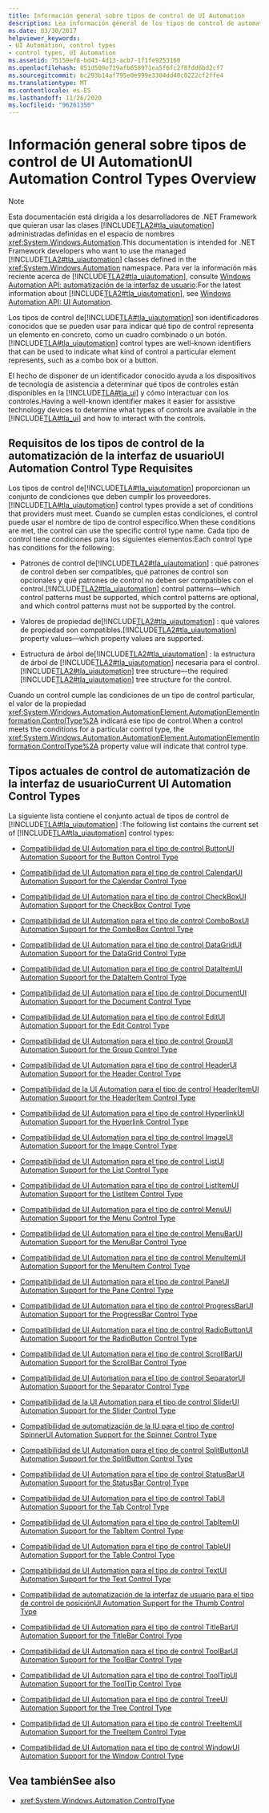 ```yaml
---
title: Información general sobre tipos de control de UI Automation
description: Lea información general de los tipos de control de automatización de la interfaz de usuario, que son identificadores conocidos que se pueden usar para indicar qué tipo de control representa un elemento.
ms.date: 03/30/2017
helpviewer_keywords:
- UI Automation, control types
- control types, UI Automation
ms.assetid: 75159ef8-bd43-4d13-acb7-1f1fe9253160
ms.openlocfilehash: 851d509e719afb658971ea5f6fc2f8fdd6bd2cf7
ms.sourcegitcommit: bc293b14af795e0e999e3304dd40c0222cf2ffe4
ms.translationtype: MT
ms.contentlocale: es-ES
ms.lasthandoff: 11/26/2020
ms.locfileid: "96261350"
---
```

# <a name="ui-automation-control-types-overview"></a><span data-ttu-id="546ac-103">Información general sobre tipos de control de UI Automation</span><span class="sxs-lookup"><span data-stu-id="546ac-103">UI Automation Control Types Overview</span></span>

> [!NOTE]
> <span data-ttu-id="546ac-104">Esta documentación está dirigida a los desarrolladores de .NET Framework que quieran usar las clases [!INCLUDE[TLA2#tla_uiautomation](../../../includes/tla2sharptla-uiautomation-md.md)] administradas definidas en el espacio de nombres <xref:System.Windows.Automation>.</span><span class="sxs-lookup"><span data-stu-id="546ac-104">This documentation is intended for .NET Framework developers who want to use the managed [!INCLUDE[TLA2#tla_uiautomation](../../../includes/tla2sharptla-uiautomation-md.md)] classes defined in the <xref:System.Windows.Automation> namespace.</span></span> <span data-ttu-id="546ac-105">Para ver la información más reciente acerca de [!INCLUDE[TLA2#tla_uiautomation](../../../includes/tla2sharptla-uiautomation-md.md)], consulte [Windows Automation API: automatización de la interfaz de usuario](/windows/win32/winauto/entry-uiauto-win32).</span><span class="sxs-lookup"><span data-stu-id="546ac-105">For the latest information about [!INCLUDE[TLA2#tla_uiautomation](../../../includes/tla2sharptla-uiautomation-md.md)], see [Windows Automation API: UI Automation](/windows/win32/winauto/entry-uiauto-win32).</span></span>  
  
 <span data-ttu-id="546ac-106">Los tipos de control de[!INCLUDE[TLA#tla_uiautomation](../../../includes/tlasharptla-uiautomation-md.md)] son identificadores conocidos que se pueden usar para indicar qué tipo de control representa un elemento en concreto, como un cuadro combinado o un botón.</span><span class="sxs-lookup"><span data-stu-id="546ac-106">[!INCLUDE[TLA#tla_uiautomation](../../../includes/tlasharptla-uiautomation-md.md)] control types are well-known identifiers that can be used to indicate what kind of control a particular element represents, such as a combo box or a button.</span></span>  
  
 <span data-ttu-id="546ac-107">El hecho de disponer de un identificador conocido ayuda a los dispositivos de tecnología de asistencia a determinar qué tipos de controles están disponibles en la [!INCLUDE[TLA#tla_ui](../../../includes/tlasharptla-ui-md.md)] y cómo interactuar con los controles.</span><span class="sxs-lookup"><span data-stu-id="546ac-107">Having a well-known identifier makes it easier for assistive technology devices to determine what types of controls are available in the [!INCLUDE[TLA#tla_ui](../../../includes/tlasharptla-ui-md.md)] and how to interact with the controls.</span></span>  
  
<a name="UI_Automation_Control_Type_Requisites"></a>

## <a name="ui-automation-control-type-requisites"></a><span data-ttu-id="546ac-108">Requisitos de los tipos de control de la automatización de la interfaz de usuario</span><span class="sxs-lookup"><span data-stu-id="546ac-108">UI Automation Control Type Requisites</span></span>  

 <span data-ttu-id="546ac-109">Los tipos de control de[!INCLUDE[TLA#tla_uiautomation](../../../includes/tlasharptla-uiautomation-md.md)] proporcionan un conjunto de condiciones que deben cumplir los proveedores.</span><span class="sxs-lookup"><span data-stu-id="546ac-109">[!INCLUDE[TLA#tla_uiautomation](../../../includes/tlasharptla-uiautomation-md.md)] control types provide a set of conditions that providers must meet.</span></span> <span data-ttu-id="546ac-110">Cuando se cumplen estas condiciones, el control puede usar el nombre de tipo de control específico.</span><span class="sxs-lookup"><span data-stu-id="546ac-110">When these conditions are met, the control can use the specific control type name.</span></span> <span data-ttu-id="546ac-111">Cada tipo de control tiene condiciones para los siguientes elementos:</span><span class="sxs-lookup"><span data-stu-id="546ac-111">Each control type has conditions for the following:</span></span>  
  
- <span data-ttu-id="546ac-112">Patrones de control de[!INCLUDE[TLA2#tla_uiautomation](../../../includes/tla2sharptla-uiautomation-md.md)] : qué patrones de control deben ser compatibles, qué patrones de control son opcionales y qué patrones de control no deben ser compatibles con el control.</span><span class="sxs-lookup"><span data-stu-id="546ac-112">[!INCLUDE[TLA2#tla_uiautomation](../../../includes/tla2sharptla-uiautomation-md.md)] control patterns—which control patterns must be supported, which control patterns are optional, and which control patterns must not be supported by the control.</span></span>  
  
- <span data-ttu-id="546ac-113">Valores de propiedad de[!INCLUDE[TLA2#tla_uiautomation](../../../includes/tla2sharptla-uiautomation-md.md)] : qué valores de propiedad son compatibles.</span><span class="sxs-lookup"><span data-stu-id="546ac-113">[!INCLUDE[TLA2#tla_uiautomation](../../../includes/tla2sharptla-uiautomation-md.md)] property values—which property values are supported.</span></span>  
  
- <span data-ttu-id="546ac-114">Estructura de árbol de[!INCLUDE[TLA2#tla_uiautomation](../../../includes/tla2sharptla-uiautomation-md.md)] : la estructura de árbol de [!INCLUDE[TLA2#tla_uiautomation](../../../includes/tla2sharptla-uiautomation-md.md)] necesaria para el control.</span><span class="sxs-lookup"><span data-stu-id="546ac-114">[!INCLUDE[TLA2#tla_uiautomation](../../../includes/tla2sharptla-uiautomation-md.md)] tree structure—the required [!INCLUDE[TLA2#tla_uiautomation](../../../includes/tla2sharptla-uiautomation-md.md)] tree structure for the control.</span></span>  
  
 <span data-ttu-id="546ac-115">Cuando un control cumple las condiciones de un tipo de control particular, el valor de la propiedad <xref:System.Windows.Automation.AutomationElement.AutomationElementInformation.ControlType%2A> indicará ese tipo de control.</span><span class="sxs-lookup"><span data-stu-id="546ac-115">When a control meets the conditions for a particular control type, the <xref:System.Windows.Automation.AutomationElement.AutomationElementInformation.ControlType%2A> property value will indicate that control type.</span></span>  
  
<a name="Current_UI_Automation_Control_Types"></a>

## <a name="current-ui-automation-control-types"></a><span data-ttu-id="546ac-116">Tipos actuales de control de automatización de la interfaz de usuario</span><span class="sxs-lookup"><span data-stu-id="546ac-116">Current UI Automation Control Types</span></span>  

 <span data-ttu-id="546ac-117">La siguiente lista contiene el conjunto actual de tipos de control de [!INCLUDE[TLA#tla_uiautomation](../../../includes/tlasharptla-uiautomation-md.md)] :</span><span class="sxs-lookup"><span data-stu-id="546ac-117">The following list contains the current set of [!INCLUDE[TLA#tla_uiautomation](../../../includes/tlasharptla-uiautomation-md.md)] control types:</span></span>  
  
- [<span data-ttu-id="546ac-118">Compatibilidad de UI Automation para el tipo de control Button</span><span class="sxs-lookup"><span data-stu-id="546ac-118">UI Automation Support for the Button Control Type</span></span>](ui-automation-support-for-the-button-control-type.md)  
  
- [<span data-ttu-id="546ac-119">Compatibilidad de UI Automation para el tipo de control Calendar</span><span class="sxs-lookup"><span data-stu-id="546ac-119">UI Automation Support for the Calendar Control Type</span></span>](ui-automation-support-for-the-calendar-control-type.md)  
  
- [<span data-ttu-id="546ac-120">Compatibilidad de UI Automation para el tipo de control CheckBox</span><span class="sxs-lookup"><span data-stu-id="546ac-120">UI Automation Support for the CheckBox Control Type</span></span>](ui-automation-support-for-the-checkbox-control-type.md)  
  
- [<span data-ttu-id="546ac-121">Compatibilidad de UI Automation para el tipo de control ComboBox</span><span class="sxs-lookup"><span data-stu-id="546ac-121">UI Automation Support for the ComboBox Control Type</span></span>](ui-automation-support-for-the-combobox-control-type.md)  
  
- [<span data-ttu-id="546ac-122">Compatibilidad de UI Automation para el tipo de control DataGrid</span><span class="sxs-lookup"><span data-stu-id="546ac-122">UI Automation Support for the DataGrid Control Type</span></span>](ui-automation-support-for-the-datagrid-control-type.md)  
  
- [<span data-ttu-id="546ac-123">Compatibilidad de UI Automation para el tipo de control DataItem</span><span class="sxs-lookup"><span data-stu-id="546ac-123">UI Automation Support for the DataItem Control Type</span></span>](ui-automation-support-for-the-dataitem-control-type.md)  
  
- [<span data-ttu-id="546ac-124">Compatibilidad de UI Automation para el tipo de control Document</span><span class="sxs-lookup"><span data-stu-id="546ac-124">UI Automation Support for the Document Control Type</span></span>](ui-automation-support-for-the-document-control-type.md)  
  
- [<span data-ttu-id="546ac-125">Compatibilidad de UI Automation para el tipo de control Edit</span><span class="sxs-lookup"><span data-stu-id="546ac-125">UI Automation Support for the Edit Control Type</span></span>](ui-automation-support-for-the-edit-control-type.md)  
  
- [<span data-ttu-id="546ac-126">Compatibilidad de UI Automation para el tipo de control Group</span><span class="sxs-lookup"><span data-stu-id="546ac-126">UI Automation Support for the Group Control Type</span></span>](ui-automation-support-for-the-group-control-type.md)  
  
- [<span data-ttu-id="546ac-127">Compatibilidad de UI Automation para el tipo de control Header</span><span class="sxs-lookup"><span data-stu-id="546ac-127">UI Automation Support for the Header Control Type</span></span>](ui-automation-support-for-the-header-control-type.md)  
  
- [<span data-ttu-id="546ac-128">Compatibilidad de la UI Automation para el tipo de control HeaderItem</span><span class="sxs-lookup"><span data-stu-id="546ac-128">UI Automation Support for the HeaderItem Control Type</span></span>](ui-automation-support-for-the-headeritem-control-type.md)  
  
- [<span data-ttu-id="546ac-129">Compatibilidad de UI Automation para el tipo de control Hyperlink</span><span class="sxs-lookup"><span data-stu-id="546ac-129">UI Automation Support for the Hyperlink Control Type</span></span>](ui-automation-support-for-the-hyperlink-control-type.md)  
  
- [<span data-ttu-id="546ac-130">Compatibilidad de UI Automation para el tipo de control Image</span><span class="sxs-lookup"><span data-stu-id="546ac-130">UI Automation Support for the Image Control Type</span></span>](ui-automation-support-for-the-image-control-type.md)  
  
- [<span data-ttu-id="546ac-131">Compatibilidad de UI Automation para el tipo de control List</span><span class="sxs-lookup"><span data-stu-id="546ac-131">UI Automation Support for the List Control Type</span></span>](ui-automation-support-for-the-list-control-type.md)  
  
- [<span data-ttu-id="546ac-132">Compatibilidad de UI Automation para el tipo de control ListItem</span><span class="sxs-lookup"><span data-stu-id="546ac-132">UI Automation Support for the ListItem Control Type</span></span>](ui-automation-support-for-the-listitem-control-type.md)  
  
- [<span data-ttu-id="546ac-133">Compatibilidad de UI Automation para el tipo de control Menu</span><span class="sxs-lookup"><span data-stu-id="546ac-133">UI Automation Support for the Menu Control Type</span></span>](ui-automation-support-for-the-menu-control-type.md)  
  
- [<span data-ttu-id="546ac-134">Compatibilidad de UI Automation para el tipo de control MenuBar</span><span class="sxs-lookup"><span data-stu-id="546ac-134">UI Automation Support for the MenuBar Control Type</span></span>](ui-automation-support-for-the-menubar-control-type.md)  
  
- [<span data-ttu-id="546ac-135">Compatibilidad de UI Automation para el tipo de control MenuItem</span><span class="sxs-lookup"><span data-stu-id="546ac-135">UI Automation Support for the MenuItem Control Type</span></span>](ui-automation-support-for-the-menuitem-control-type.md)  
  
- [<span data-ttu-id="546ac-136">Compatibilidad de UI Automation para el tipo de control Pane</span><span class="sxs-lookup"><span data-stu-id="546ac-136">UI Automation Support for the Pane Control Type</span></span>](ui-automation-support-for-the-pane-control-type.md)  
  
- [<span data-ttu-id="546ac-137">Compatibilidad de UI Automation para el tipo de control ProgressBar</span><span class="sxs-lookup"><span data-stu-id="546ac-137">UI Automation Support for the ProgressBar Control Type</span></span>](ui-automation-support-for-the-progressbar-control-type.md)  
  
- [<span data-ttu-id="546ac-138">Compatibilidad de UI Automation para el tipo de control RadioButton</span><span class="sxs-lookup"><span data-stu-id="546ac-138">UI Automation Support for the RadioButton Control Type</span></span>](ui-automation-support-for-the-radiobutton-control-type.md)  
  
- [<span data-ttu-id="546ac-139">Compatibilidad de UI Automation para el tipo de control ScrollBar</span><span class="sxs-lookup"><span data-stu-id="546ac-139">UI Automation Support for the ScrollBar Control Type</span></span>](ui-automation-support-for-the-scrollbar-control-type.md)  
  
- [<span data-ttu-id="546ac-140">Compatibilidad de UI Automation para el tipo de control Separator</span><span class="sxs-lookup"><span data-stu-id="546ac-140">UI Automation Support for the Separator Control Type</span></span>](ui-automation-support-for-the-separator-control-type.md)  
  
- [<span data-ttu-id="546ac-141">Compatibilidad de la UI Automation para el tipo de control Slider</span><span class="sxs-lookup"><span data-stu-id="546ac-141">UI Automation Support for the Slider Control Type</span></span>](ui-automation-support-for-the-slider-control-type.md)  
  
- [<span data-ttu-id="546ac-142">Compatibilidad de automatización de la IU para el tipo de control Spinner</span><span class="sxs-lookup"><span data-stu-id="546ac-142">UI Automation Support for the Spinner Control Type</span></span>](ui-automation-support-for-the-spinner-control-type.md)  
  
- [<span data-ttu-id="546ac-143">Compatibilidad de UI Automation para el tipo de control SplitButton</span><span class="sxs-lookup"><span data-stu-id="546ac-143">UI Automation Support for the SplitButton Control Type</span></span>](ui-automation-support-for-the-splitbutton-control-type.md)  
  
- [<span data-ttu-id="546ac-144">Compatibilidad de UI Automation para el tipo de control StatusBar</span><span class="sxs-lookup"><span data-stu-id="546ac-144">UI Automation Support for the StatusBar Control Type</span></span>](ui-automation-support-for-the-statusbar-control-type.md)  
  
- [<span data-ttu-id="546ac-145">Compatibilidad de UI Automation para el tipo de control Tab</span><span class="sxs-lookup"><span data-stu-id="546ac-145">UI Automation Support for the Tab Control Type</span></span>](ui-automation-support-for-the-tab-control-type.md)  
  
- [<span data-ttu-id="546ac-146">Compatibilidad de UI Automation para el tipo de control TabItem</span><span class="sxs-lookup"><span data-stu-id="546ac-146">UI Automation Support for the TabItem Control Type</span></span>](ui-automation-support-for-the-tabitem-control-type.md)  
  
- [<span data-ttu-id="546ac-147">Compatibilidad de UI Automation para el tipo de control Table</span><span class="sxs-lookup"><span data-stu-id="546ac-147">UI Automation Support for the Table Control Type</span></span>](ui-automation-support-for-the-table-control-type.md)  
  
- [<span data-ttu-id="546ac-148">Compatibilidad de UI Automation para el tipo de control Text</span><span class="sxs-lookup"><span data-stu-id="546ac-148">UI Automation Support for the Text Control Type</span></span>](ui-automation-support-for-the-text-control-type.md)  
  
- [<span data-ttu-id="546ac-149">Compatibilidad de automatización de la interfaz de usuario para el tipo de control de posición</span><span class="sxs-lookup"><span data-stu-id="546ac-149">UI Automation Support for the Thumb Control Type</span></span>](ui-automation-support-for-the-thumb-control-type.md)  
  
- [<span data-ttu-id="546ac-150">Compatibilidad de UI Automation para el tipo de control TitleBar</span><span class="sxs-lookup"><span data-stu-id="546ac-150">UI Automation Support for the TitleBar Control Type</span></span>](ui-automation-support-for-the-titlebar-control-type.md)  
  
- [<span data-ttu-id="546ac-151">Compatibilidad de UI Automation para el tipo de control ToolBar</span><span class="sxs-lookup"><span data-stu-id="546ac-151">UI Automation Support for the ToolBar Control Type</span></span>](ui-automation-support-for-the-toolbar-control-type.md)  
  
- [<span data-ttu-id="546ac-152">Compatibilidad de UI Automation para el tipo de control ToolTip</span><span class="sxs-lookup"><span data-stu-id="546ac-152">UI Automation Support for the ToolTip Control Type</span></span>](ui-automation-support-for-the-tooltip-control-type.md)  
  
- [<span data-ttu-id="546ac-153">Compatibilidad de UI Automation para el tipo de control Tree</span><span class="sxs-lookup"><span data-stu-id="546ac-153">UI Automation Support for the Tree Control Type</span></span>](ui-automation-support-for-the-tree-control-type.md)  
  
- [<span data-ttu-id="546ac-154">Compatibilidad de UI Automation para el tipo de control TreeItem</span><span class="sxs-lookup"><span data-stu-id="546ac-154">UI Automation Support for the TreeItem Control Type</span></span>](ui-automation-support-for-the-treeitem-control-type.md)  
  
- [<span data-ttu-id="546ac-155">Compatibilidad de UI Automation para el tipo de control Window</span><span class="sxs-lookup"><span data-stu-id="546ac-155">UI Automation Support for the Window Control Type</span></span>](ui-automation-support-for-the-window-control-type.md)  
  
## <a name="see-also"></a><span data-ttu-id="546ac-156">Vea también</span><span class="sxs-lookup"><span data-stu-id="546ac-156">See also</span></span>

- <xref:System.Windows.Automation.ControlType>
